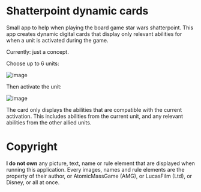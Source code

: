 # Shatterpoint dynamic cards
Small app to help when playing the board game star wars shatterpoint.
This app creates dynamic digital cards that display only relevant abilities for when a unit is activated during the game.

Currently: just a concept.

Choose up to 6 units:

![image](https://github.com/Raaastin/shatterpoint-helper/assets/160628718/62fe4c5a-318a-4165-809e-1860db13838d)

Then activate the unit:

![image](https://github.com/Raaastin/shatterpoint-helper/assets/160628718/c4d2f8bd-717d-4456-9df7-e56b722b2f8b)

The card only displays the abilities that are compatible with the current activation. 
This includes abilities from the current unit, and any relevant abilities from the other allied units. 

# Copyright 
**I do not own** any picture, text, name or rule element that are displayed when running this application. 
Every images, names and rule elements are the property of their author, or AtomicMassGame (AMG), or LucasFilm (Ltd), or Disney, or all at once.

